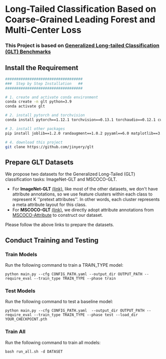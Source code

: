 # Long-Tailed Classification Based on Coarse-Grained Leading Forest and Multi-Center Loss
### This Project is based on [Generalized Long-tailed Classification (GLT) Benchmarks](https://github.com/KaihuaTang/Generalized-Long-Tailed-Benchmarks.pytorch)

## Install the Requirement
```bash
###################################
###  Step by Step Installation   ##
###################################

# 1. create and activate conda environment
conda create -n glt python=3.9
conda activate glt

# 2. install pytorch and torchvision
conda install pytorch==1.12.1 torchvision==0.13.1 torchaudio==0.12.1 cudatoolkit=11.3 -c pytorch

# 3. install other packages
pip install joblib==1.2.0 randaugment==1.0.2 pyyaml==6.0 matplotlib==3.7.1 tqdm==4.65.0 scikit-learn==1.2.2 numpy==1.23 pandas==2.2.0

# 4. download this project
git clone https://github.com/jinyery/glt
```

## Prepare GLT Datasets
We propose two datasets for the Generalized Long-Tailed (GLT) classification tasks: ImageNet-GLT and MSCOCO-GLT. 
- For **ImageNet-GLT** [(link)](https://github.com/KaihuaTang/Generalized-Long-Tailed-Benchmarks.pytorch/tree/main/_ImageNetGeneration), like most of the other datasets, we don't have attribute annotations, so we use feature clusters within each class to represent K ''pretext attributes''. In other words, each cluster represents a meta attribute layout for this class.
- For **MSCOCO-GLT** [(link)](https://github.com/KaihuaTang/Generalized-Long-Tailed-Benchmarks.pytorch/tree/main/_COCOGeneration), we directly adopt attribute annotations from [MSCOCO-Attribute](https://github.com/genp/cocottributes) to construct our dataset.

Please follow the above links to prepare the datasets.

## Conduct Training and Testing

### Train Models
Run the following command to train a TRAIN_TYPE model:
```
python main.py --cfg CONFIG_PATH.yaml --output_dir OUTPUT_PATH --require_eval --train_type TRAIN_TYPE --phase train
```

### Test Models
Run the following command to test a baseline model:
```
python main.py --cfg CONFIG_PATH.yaml  --output_dir OUTPUT_PATH --require_eval --train_type TRAIN_TYPE --phase test --load_dir YOUR_CHECKPOINT.pth
```

### Train All
Run the following command to train all models:
```
bash run_all.sh -d DATASET
```
